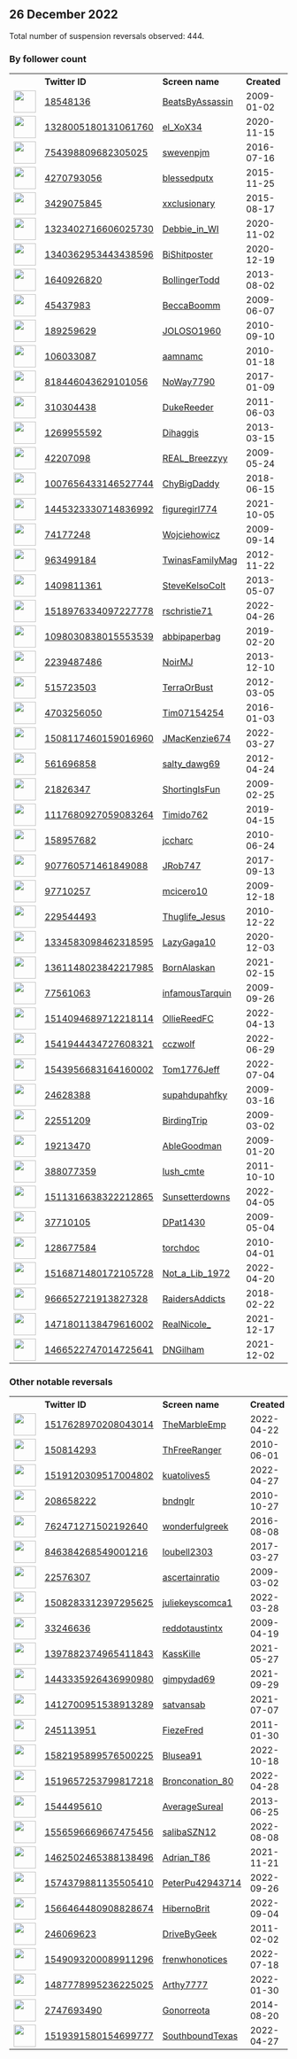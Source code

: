 
## 26 December 2022
Total number of suspension reversals observed: 444.

### By follower count
<table><tr><th></th><th align="left">Twitter ID</th><th align="left">Screen name</th>
<th align="left">Created</th><th align="left">Status</th><th align="left">Suspended</th><th align="left">Followers</th>
<tr><td><a href="https://pbs.twimg.com/profile_images/1613475308124114945/1QJT2Q8h_normal.jpg"><img src="https://pbs.twimg.com/profile_images/1613475308124114945/1QJT2Q8h_normal.jpg" width="40px" height="40px" align="center"/></a></td><td><a href="https://twitter.com/intent/user?user_id=18548136">18548136</a></td><td><a href="https://twitter.com/BeatsByAssassin">BeatsByAssassin</a></td><td>2009-01-02</td><td align="center"></td><td>2022-12-02</td><td>2261186</td></tr>
<tr><td><a href="https://pbs.twimg.com/profile_images/1626401510971084808/_Yq1TSKA_normal.jpg"><img src="https://pbs.twimg.com/profile_images/1626401510971084808/_Yq1TSKA_normal.jpg" width="40px" height="40px" align="center"/></a></td><td><a href="https://twitter.com/intent/user?user_id=1328005180131061760">1328005180131061760</a></td><td><a href="https://twitter.com/el_XoX34">el_XoX34</a></td><td>2020-11-15</td><td align="center"></td><td>2022-12-16</td><td>66339</td></tr>
<tr><td><a href="https://pbs.twimg.com/profile_images/1333881721297702913/1j-4Cdux_normal.jpg"><img src="https://pbs.twimg.com/profile_images/1333881721297702913/1j-4Cdux_normal.jpg" width="40px" height="40px" align="center"/></a></td><td><a href="https://twitter.com/intent/user?user_id=754398809682305025">754398809682305025</a></td><td><a href="https://twitter.com/swevenpjm">swevenpjm</a></td><td>2016-07-16</td><td align="center"></td><td></td><td>28009</td></tr>
<tr><td><a href="https://pbs.twimg.com/profile_images/1632645512133312514/tYGVyd7C_normal.jpg"><img src="https://pbs.twimg.com/profile_images/1632645512133312514/tYGVyd7C_normal.jpg" width="40px" height="40px" align="center"/></a></td><td><a href="https://twitter.com/intent/user?user_id=4270793056">4270793056</a></td><td><a href="https://twitter.com/blessedputx">blessedputx</a></td><td>2015-11-25</td><td align="center"></td><td>2022-12-18</td><td>24703</td></tr>
<tr><td><a href="https://pbs.twimg.com/profile_images/1567398611155034117/N0JzV2p8_normal.jpg"><img src="https://pbs.twimg.com/profile_images/1567398611155034117/N0JzV2p8_normal.jpg" width="40px" height="40px" align="center"/></a></td><td><a href="https://twitter.com/intent/user?user_id=3429075845">3429075845</a></td><td><a href="https://twitter.com/xxclusionary">xxclusionary</a></td><td>2015-08-17</td><td align="center"></td><td>2022-12-12</td><td>24158</td></tr>
<tr><td><a href="https://pbs.twimg.com/profile_images/1534257210821332995/Uo_gFwJQ_normal.jpg"><img src="https://pbs.twimg.com/profile_images/1534257210821332995/Uo_gFwJQ_normal.jpg" width="40px" height="40px" align="center"/></a></td><td><a href="https://twitter.com/intent/user?user_id=1323402716606025730">1323402716606025730</a></td><td><a href="https://twitter.com/Debbie_in_WI">Debbie_in_WI</a></td><td>2020-11-02</td><td align="center"></td><td></td><td>22211</td></tr>
<tr><td><a href="https://pbs.twimg.com/profile_images/1589419435017867264/KDdOIucU_normal.jpg"><img src="https://pbs.twimg.com/profile_images/1589419435017867264/KDdOIucU_normal.jpg" width="40px" height="40px" align="center"/></a></td><td><a href="https://twitter.com/intent/user?user_id=1340362953443438596">1340362953443438596</a></td><td><a href="https://twitter.com/BiShitposter">BiShitposter</a></td><td>2020-12-19</td><td align="center">🚫</td><td>2022-11-15</td><td>18464</td></tr>
<tr><td><a href="https://pbs.twimg.com/profile_images/1582175375890825216/bhPyrBh7_normal.jpg"><img src="https://pbs.twimg.com/profile_images/1582175375890825216/bhPyrBh7_normal.jpg" width="40px" height="40px" align="center"/></a></td><td><a href="https://twitter.com/intent/user?user_id=1640926820">1640926820</a></td><td><a href="https://twitter.com/BollingerTodd">BollingerTodd</a></td><td>2013-08-02</td><td align="center"></td><td>2022-10-27</td><td>17421</td></tr>
<tr><td><a href="https://pbs.twimg.com/profile_images/1020740579867668480/AnTSebtH_normal.jpg"><img src="https://pbs.twimg.com/profile_images/1020740579867668480/AnTSebtH_normal.jpg" width="40px" height="40px" align="center"/></a></td><td><a href="https://twitter.com/intent/user?user_id=45437983">45437983</a></td><td><a href="https://twitter.com/BeccaBoomm">BeccaBoomm</a></td><td>2009-06-07</td><td align="center"></td><td></td><td>15842</td></tr>
<tr><td><a href="https://pbs.twimg.com/profile_images/1615337711279259648/M4P3gPFB_normal.jpg"><img src="https://pbs.twimg.com/profile_images/1615337711279259648/M4P3gPFB_normal.jpg" width="40px" height="40px" align="center"/></a></td><td><a href="https://twitter.com/intent/user?user_id=189259629">189259629</a></td><td><a href="https://twitter.com/JOLOSO1960">JOLOSO1960</a></td><td>2010-09-10</td><td align="center"></td><td>2022-12-16</td><td>12949</td></tr>
<tr><td><a href="https://pbs.twimg.com/profile_images/1649922387842854912/SDknM4gL_normal.jpg"><img src="https://pbs.twimg.com/profile_images/1649922387842854912/SDknM4gL_normal.jpg" width="40px" height="40px" align="center"/></a></td><td><a href="https://twitter.com/intent/user?user_id=106033087">106033087</a></td><td><a href="https://twitter.com/aamnamc">aamnamc</a></td><td>2010-01-18</td><td align="center"></td><td>2022-11-23</td><td>11705</td></tr>
<tr><td><a href="https://pbs.twimg.com/profile_images/1288139581582344202/PZf0qygX_normal.jpg"><img src="https://pbs.twimg.com/profile_images/1288139581582344202/PZf0qygX_normal.jpg" width="40px" height="40px" align="center"/></a></td><td><a href="https://twitter.com/intent/user?user_id=818446043629101056">818446043629101056</a></td><td><a href="https://twitter.com/NoWay7790">NoWay7790</a></td><td>2017-01-09</td><td align="center"></td><td></td><td>11311</td></tr>
<tr><td><a href="https://pbs.twimg.com/profile_images/1615095407369162752/OcsovFgB_normal.jpg"><img src="https://pbs.twimg.com/profile_images/1615095407369162752/OcsovFgB_normal.jpg" width="40px" height="40px" align="center"/></a></td><td><a href="https://twitter.com/intent/user?user_id=310304438">310304438</a></td><td><a href="https://twitter.com/DukeReeder">DukeReeder</a></td><td>2011-06-03</td><td align="center"></td><td>2022-12-16</td><td>9840</td></tr>
<tr><td><a href="https://pbs.twimg.com/profile_images/1614712288035971072/Ww6tZBsR_normal.jpg"><img src="https://pbs.twimg.com/profile_images/1614712288035971072/Ww6tZBsR_normal.jpg" width="40px" height="40px" align="center"/></a></td><td><a href="https://twitter.com/intent/user?user_id=1269955592">1269955592</a></td><td><a href="https://twitter.com/Dihaggis">Dihaggis</a></td><td>2013-03-15</td><td align="center"></td><td></td><td>9266</td></tr>
<tr><td><a href="https://pbs.twimg.com/profile_images/1055453188768391169/JCP3Dm9h_normal.jpg"><img src="https://pbs.twimg.com/profile_images/1055453188768391169/JCP3Dm9h_normal.jpg" width="40px" height="40px" align="center"/></a></td><td><a href="https://twitter.com/intent/user?user_id=42207098">42207098</a></td><td><a href="https://twitter.com/REAL_Breezzyy">REAL_Breezzyy</a></td><td>2009-05-24</td><td align="center"></td><td></td><td>9113</td></tr>
<tr><td><a href="https://pbs.twimg.com/profile_images/1210214150489673728/SqPCfmNt_normal.jpg"><img src="https://pbs.twimg.com/profile_images/1210214150489673728/SqPCfmNt_normal.jpg" width="40px" height="40px" align="center"/></a></td><td><a href="https://twitter.com/intent/user?user_id=1007656433146527744">1007656433146527744</a></td><td><a href="https://twitter.com/ChyBigDaddy">ChyBigDaddy</a></td><td>2018-06-15</td><td align="center"></td><td></td><td>8430</td></tr>
<tr><td><a href="https://pbs.twimg.com/profile_images/1640442090654933009/1QOODXhA_normal.jpg"><img src="https://pbs.twimg.com/profile_images/1640442090654933009/1QOODXhA_normal.jpg" width="40px" height="40px" align="center"/></a></td><td><a href="https://twitter.com/intent/user?user_id=1445323330714836992">1445323330714836992</a></td><td><a href="https://twitter.com/figuregirl774">figuregirl774</a></td><td>2021-10-05</td><td align="center"></td><td>2022-08-01</td><td>8150</td></tr>
<tr><td><a href="https://pbs.twimg.com/profile_images/614301890445094912/XN6vFNlf_normal.jpg"><img src="https://pbs.twimg.com/profile_images/614301890445094912/XN6vFNlf_normal.jpg" width="40px" height="40px" align="center"/></a></td><td><a href="https://twitter.com/intent/user?user_id=74177248">74177248</a></td><td><a href="https://twitter.com/Wojciehowicz">Wojciehowicz</a></td><td>2009-09-14</td><td align="center"></td><td></td><td>7972</td></tr>
<tr><td><a href="https://pbs.twimg.com/profile_images/680398041635926016/evBk7euv_normal.jpg"><img src="https://pbs.twimg.com/profile_images/680398041635926016/evBk7euv_normal.jpg" width="40px" height="40px" align="center"/></a></td><td><a href="https://twitter.com/intent/user?user_id=963499184">963499184</a></td><td><a href="https://twitter.com/TwinasFamilyMag">TwinasFamilyMag</a></td><td>2012-11-22</td><td align="center">👋</td><td>2022-10-28</td><td>7689</td></tr>
<tr><td><a href="https://pbs.twimg.com/profile_images/1120812082952380417/zPC7uuvw_normal.jpg"><img src="https://pbs.twimg.com/profile_images/1120812082952380417/zPC7uuvw_normal.jpg" width="40px" height="40px" align="center"/></a></td><td><a href="https://twitter.com/intent/user?user_id=1409811361">1409811361</a></td><td><a href="https://twitter.com/SteveKelsoColt">SteveKelsoColt</a></td><td>2013-05-07</td><td align="center"></td><td></td><td>7503</td></tr>
<tr><td><a href="https://pbs.twimg.com/profile_images/1632062209864990720/qDJ1VLJ-_normal.jpg"><img src="https://pbs.twimg.com/profile_images/1632062209864990720/qDJ1VLJ-_normal.jpg" width="40px" height="40px" align="center"/></a></td><td><a href="https://twitter.com/intent/user?user_id=1518976334097227778">1518976334097227778</a></td><td><a href="https://twitter.com/rschristie71">rschristie71</a></td><td>2022-04-26</td><td align="center"></td><td>2022-12-01</td><td>7325</td></tr>
<tr><td><a href="https://pbs.twimg.com/profile_images/1648158430987780097/G6pg3fI2_normal.jpg"><img src="https://pbs.twimg.com/profile_images/1648158430987780097/G6pg3fI2_normal.jpg" width="40px" height="40px" align="center"/></a></td><td><a href="https://twitter.com/intent/user?user_id=1098030838015553539">1098030838015553539</a></td><td><a href="https://twitter.com/abbipaperbag">abbipaperbag</a></td><td>2019-02-20</td><td align="center"></td><td>2022-11-29</td><td>7121</td></tr>
<tr><td><a href="https://pbs.twimg.com/profile_images/1643453860290211841/rgxu7hK0_normal.jpg"><img src="https://pbs.twimg.com/profile_images/1643453860290211841/rgxu7hK0_normal.jpg" width="40px" height="40px" align="center"/></a></td><td><a href="https://twitter.com/intent/user?user_id=2239487486">2239487486</a></td><td><a href="https://twitter.com/NoirMJ">NoirMJ</a></td><td>2013-12-10</td><td align="center"></td><td>2022-11-21</td><td>6093</td></tr>
<tr><td><a href="https://pbs.twimg.com/profile_images/1572068120042283008/svpem-c2_normal.jpg"><img src="https://pbs.twimg.com/profile_images/1572068120042283008/svpem-c2_normal.jpg" width="40px" height="40px" align="center"/></a></td><td><a href="https://twitter.com/intent/user?user_id=515723503">515723503</a></td><td><a href="https://twitter.com/TerraOrBust">TerraOrBust</a></td><td>2012-03-05</td><td align="center"></td><td>2022-11-29</td><td>6068</td></tr>
<tr><td><a href="https://pbs.twimg.com/profile_images/1338809973778878464/EIjdyyl4_normal.jpg"><img src="https://pbs.twimg.com/profile_images/1338809973778878464/EIjdyyl4_normal.jpg" width="40px" height="40px" align="center"/></a></td><td><a href="https://twitter.com/intent/user?user_id=4703256050">4703256050</a></td><td><a href="https://twitter.com/Tim07154254">Tim07154254</a></td><td>2016-01-03</td><td align="center"></td><td>2022-11-23</td><td>6050</td></tr>
<tr><td><a href="https://pbs.twimg.com/profile_images/1607432244175544320/l3PraGH8_normal.jpg"><img src="https://pbs.twimg.com/profile_images/1607432244175544320/l3PraGH8_normal.jpg" width="40px" height="40px" align="center"/></a></td><td><a href="https://twitter.com/intent/user?user_id=1508117460159016960">1508117460159016960</a></td><td><a href="https://twitter.com/JMacKenzie674">JMacKenzie674</a></td><td>2022-03-27</td><td align="center">🚫</td><td>2022-08-13</td><td>4998</td></tr>
<tr><td><a href="https://pbs.twimg.com/profile_images/1644137061497159681/AUJGPxh6_normal.jpg"><img src="https://pbs.twimg.com/profile_images/1644137061497159681/AUJGPxh6_normal.jpg" width="40px" height="40px" align="center"/></a></td><td><a href="https://twitter.com/intent/user?user_id=561696858">561696858</a></td><td><a href="https://twitter.com/salty_dawg69">salty_dawg69</a></td><td>2012-04-24</td><td align="center"></td><td></td><td>4258</td></tr>
<tr><td><a href="https://pbs.twimg.com/profile_images/1192989829954453504/6RFH_h7r_normal.jpg"><img src="https://pbs.twimg.com/profile_images/1192989829954453504/6RFH_h7r_normal.jpg" width="40px" height="40px" align="center"/></a></td><td><a href="https://twitter.com/intent/user?user_id=21826347">21826347</a></td><td><a href="https://twitter.com/ShortingIsFun">ShortingIsFun</a></td><td>2009-02-25</td><td align="center"></td><td>2022-12-16</td><td>4121</td></tr>
<tr><td><a href="https://pbs.twimg.com/profile_images/1545040542425354242/t1tQhr5l_normal.jpg"><img src="https://pbs.twimg.com/profile_images/1545040542425354242/t1tQhr5l_normal.jpg" width="40px" height="40px" align="center"/></a></td><td><a href="https://twitter.com/intent/user?user_id=1117680927059083264">1117680927059083264</a></td><td><a href="https://twitter.com/Timido762">Timido762</a></td><td>2019-04-15</td><td align="center"></td><td>2022-11-30</td><td>3921</td></tr>
<tr><td><a href="https://pbs.twimg.com/profile_images/1607226484191641601/Xc1HEXcT_normal.jpg"><img src="https://pbs.twimg.com/profile_images/1607226484191641601/Xc1HEXcT_normal.jpg" width="40px" height="40px" align="center"/></a></td><td><a href="https://twitter.com/intent/user?user_id=158957682">158957682</a></td><td><a href="https://twitter.com/jccharc">jccharc</a></td><td>2010-06-24</td><td align="center"></td><td></td><td>3866</td></tr>
<tr><td><a href="https://pbs.twimg.com/profile_images/925109757316423681/kimlgStL_normal.jpg"><img src="https://pbs.twimg.com/profile_images/925109757316423681/kimlgStL_normal.jpg" width="40px" height="40px" align="center"/></a></td><td><a href="https://twitter.com/intent/user?user_id=907760571461849088">907760571461849088</a></td><td><a href="https://twitter.com/JRob747">JRob747</a></td><td>2017-09-13</td><td align="center"></td><td></td><td>3735</td></tr>
<tr><td><a href="https://pbs.twimg.com/profile_images/826441154455535616/UpnbkRRj_normal.jpg"><img src="https://pbs.twimg.com/profile_images/826441154455535616/UpnbkRRj_normal.jpg" width="40px" height="40px" align="center"/></a></td><td><a href="https://twitter.com/intent/user?user_id=97710257">97710257</a></td><td><a href="https://twitter.com/mcicero10">mcicero10</a></td><td>2009-12-18</td><td align="center"></td><td></td><td>3720</td></tr>
<tr><td><a href="https://pbs.twimg.com/profile_images/1637367251404824577/A4IgT1mD_normal.jpg"><img src="https://pbs.twimg.com/profile_images/1637367251404824577/A4IgT1mD_normal.jpg" width="40px" height="40px" align="center"/></a></td><td><a href="https://twitter.com/intent/user?user_id=229544493">229544493</a></td><td><a href="https://twitter.com/Thuglife_Jesus">Thuglife_Jesus</a></td><td>2010-12-22</td><td align="center"></td><td></td><td>3413</td></tr>
<tr><td><a href="https://pbs.twimg.com/profile_images/1429128337990066187/33kTyeFT_normal.jpg"><img src="https://pbs.twimg.com/profile_images/1429128337990066187/33kTyeFT_normal.jpg" width="40px" height="40px" align="center"/></a></td><td><a href="https://twitter.com/intent/user?user_id=1334583098462318595">1334583098462318595</a></td><td><a href="https://twitter.com/LazyGaga10">LazyGaga10</a></td><td>2020-12-03</td><td align="center"></td><td>2022-12-06</td><td>3305</td></tr>
<tr><td><a href="https://pbs.twimg.com/profile_images/1584964350212968448/rzjjX_Yv_normal.jpg"><img src="https://pbs.twimg.com/profile_images/1584964350212968448/rzjjX_Yv_normal.jpg" width="40px" height="40px" align="center"/></a></td><td><a href="https://twitter.com/intent/user?user_id=1361148023842217985">1361148023842217985</a></td><td><a href="https://twitter.com/BornAlaskan">BornAlaskan</a></td><td>2021-02-15</td><td align="center"></td><td></td><td>3281</td></tr>
<tr><td><a href="https://pbs.twimg.com/profile_images/1608601377550344196/xDu6QJyY_normal.jpg"><img src="https://pbs.twimg.com/profile_images/1608601377550344196/xDu6QJyY_normal.jpg" width="40px" height="40px" align="center"/></a></td><td><a href="https://twitter.com/intent/user?user_id=77561063">77561063</a></td><td><a href="https://twitter.com/infamousTarquin">infamousTarquin</a></td><td>2009-09-26</td><td align="center"></td><td></td><td>3261</td></tr>
<tr><td><a href="https://pbs.twimg.com/profile_images/1514097289530605574/bh7Xxn8p_normal.jpg"><img src="https://pbs.twimg.com/profile_images/1514097289530605574/bh7Xxn8p_normal.jpg" width="40px" height="40px" align="center"/></a></td><td><a href="https://twitter.com/intent/user?user_id=1514094689712218114">1514094689712218114</a></td><td><a href="https://twitter.com/OllieReedFC">OllieReedFC</a></td><td>2022-04-13</td><td align="center"></td><td>2022-11-22</td><td>3205</td></tr>
<tr><td><a href="https://pbs.twimg.com/profile_images/1621268177689911297/RkhO3Ku4_normal.jpg"><img src="https://pbs.twimg.com/profile_images/1621268177689911297/RkhO3Ku4_normal.jpg" width="40px" height="40px" align="center"/></a></td><td><a href="https://twitter.com/intent/user?user_id=1541944434727608321">1541944434727608321</a></td><td><a href="https://twitter.com/cczwolf">cczwolf</a></td><td>2022-06-29</td><td align="center">🚫</td><td>2022-12-01</td><td>3133</td></tr>
<tr><td><a href="https://pbs.twimg.com/profile_images/1556819329588527104/nHwYnIyd_normal.jpg"><img src="https://pbs.twimg.com/profile_images/1556819329588527104/nHwYnIyd_normal.jpg" width="40px" height="40px" align="center"/></a></td><td><a href="https://twitter.com/intent/user?user_id=1543956683164160002">1543956683164160002</a></td><td><a href="https://twitter.com/Tom1776Jeff">Tom1776Jeff</a></td><td>2022-07-04</td><td align="center">🚫</td><td>2022-10-23</td><td>3127</td></tr>
<tr><td><a href="https://pbs.twimg.com/profile_images/1106754566769393664/nQjrURhg_normal.jpg"><img src="https://pbs.twimg.com/profile_images/1106754566769393664/nQjrURhg_normal.jpg" width="40px" height="40px" align="center"/></a></td><td><a href="https://twitter.com/intent/user?user_id=24628388">24628388</a></td><td><a href="https://twitter.com/supahdupahfky">supahdupahfky</a></td><td>2009-03-16</td><td align="center"></td><td></td><td>3081</td></tr>
<tr><td><a href="https://pbs.twimg.com/profile_images/1269101989444517888/D5YV1qNm_normal.jpg"><img src="https://pbs.twimg.com/profile_images/1269101989444517888/D5YV1qNm_normal.jpg" width="40px" height="40px" align="center"/></a></td><td><a href="https://twitter.com/intent/user?user_id=22551209">22551209</a></td><td><a href="https://twitter.com/BirdingTrip">BirdingTrip</a></td><td>2009-03-02</td><td align="center"></td><td></td><td>3066</td></tr>
<tr><td><a href="https://pbs.twimg.com/profile_images/1965906027/AboutMeJRW2_128_normal.jpg"><img src="https://pbs.twimg.com/profile_images/1965906027/AboutMeJRW2_128_normal.jpg" width="40px" height="40px" align="center"/></a></td><td><a href="https://twitter.com/intent/user?user_id=19213470">19213470</a></td><td><a href="https://twitter.com/AbleGoodman">AbleGoodman</a></td><td>2009-01-20</td><td align="center">🚫</td><td></td><td>3056</td></tr>
<tr><td><a href="https://pbs.twimg.com/profile_images/722563659851915265/2G47svNE_normal.jpg"><img src="https://pbs.twimg.com/profile_images/722563659851915265/2G47svNE_normal.jpg" width="40px" height="40px" align="center"/></a></td><td><a href="https://twitter.com/intent/user?user_id=388077359">388077359</a></td><td><a href="https://twitter.com/lush_cmte">lush_cmte</a></td><td>2011-10-10</td><td align="center"></td><td></td><td>2961</td></tr>
<tr><td><a href="https://pbs.twimg.com/profile_images/1645607857931579393/iwcr1lpT_normal.jpg"><img src="https://pbs.twimg.com/profile_images/1645607857931579393/iwcr1lpT_normal.jpg" width="40px" height="40px" align="center"/></a></td><td><a href="https://twitter.com/intent/user?user_id=1511316638322212865">1511316638322212865</a></td><td><a href="https://twitter.com/Sunsetterdowns">Sunsetterdowns</a></td><td>2022-04-05</td><td align="center"></td><td>2022-07-16</td><td>2923</td></tr>
<tr><td><a href="https://pbs.twimg.com/profile_images/3605888935/4f275ae7ba4f00020b10c950d50fad1c_normal.png"><img src="https://pbs.twimg.com/profile_images/3605888935/4f275ae7ba4f00020b10c950d50fad1c_normal.png" width="40px" height="40px" align="center"/></a></td><td><a href="https://twitter.com/intent/user?user_id=37710105">37710105</a></td><td><a href="https://twitter.com/DPat1430">DPat1430</a></td><td>2009-05-04</td><td align="center"></td><td></td><td>2714</td></tr>
<tr><td><a href="https://pbs.twimg.com/profile_images/1084271042024169473/Xe-Ft2Hs_normal.jpg"><img src="https://pbs.twimg.com/profile_images/1084271042024169473/Xe-Ft2Hs_normal.jpg" width="40px" height="40px" align="center"/></a></td><td><a href="https://twitter.com/intent/user?user_id=128677584">128677584</a></td><td><a href="https://twitter.com/torchdoc">torchdoc</a></td><td>2010-04-01</td><td align="center"></td><td></td><td>2681</td></tr>
<tr><td><a href="https://pbs.twimg.com/profile_images/1650923715432185856/kXiClMJY_normal.jpg"><img src="https://pbs.twimg.com/profile_images/1650923715432185856/kXiClMJY_normal.jpg" width="40px" height="40px" align="center"/></a></td><td><a href="https://twitter.com/intent/user?user_id=1516871480172105728">1516871480172105728</a></td><td><a href="https://twitter.com/Not_a_Lib_1972">Not_a_Lib_1972</a></td><td>2022-04-20</td><td align="center"></td><td>2022-10-21</td><td>2675</td></tr>
<tr><td><a href="https://pbs.twimg.com/profile_images/1477715126488809474/Er0_EtS7_normal.jpg"><img src="https://pbs.twimg.com/profile_images/1477715126488809474/Er0_EtS7_normal.jpg" width="40px" height="40px" align="center"/></a></td><td><a href="https://twitter.com/intent/user?user_id=966652721913827328">966652721913827328</a></td><td><a href="https://twitter.com/RaidersAddicts">RaidersAddicts</a></td><td>2018-02-22</td><td align="center"></td><td>2022-11-19</td><td>2463</td></tr>
<tr><td><a href="https://pbs.twimg.com/profile_images/1606884440583569408/oq1xlFJZ_normal.jpg"><img src="https://pbs.twimg.com/profile_images/1606884440583569408/oq1xlFJZ_normal.jpg" width="40px" height="40px" align="center"/></a></td><td><a href="https://twitter.com/intent/user?user_id=1471801138479616002">1471801138479616002</a></td><td><a href="https://twitter.com/RealNicole_">RealNicole_</a></td><td>2021-12-17</td><td align="center"></td><td>2022-12-22</td><td>2380</td></tr>
<tr><td><a href="https://pbs.twimg.com/profile_images/1470845454426517510/AZWv9vOw_normal.jpg"><img src="https://pbs.twimg.com/profile_images/1470845454426517510/AZWv9vOw_normal.jpg" width="40px" height="40px" align="center"/></a></td><td><a href="https://twitter.com/intent/user?user_id=1466522747014725641">1466522747014725641</a></td><td><a href="https://twitter.com/DNGilham">DNGilham</a></td><td>2021-12-02</td><td align="center"></td><td>2022-07-22</td><td>2377</td></tr>
</table>

### Other notable reversals
<table><tr><th></th><th align="left">Twitter ID</th><th align="left">Screen name</th>
<th align="left">Created</th><th align="left">Status</th><th align="left">Suspended</th><th align="left">Followers</th>
<tr><td><a href="https://pbs.twimg.com/profile_images/1609015181597720577/6WTMscTR_normal.jpg"><img src="https://pbs.twimg.com/profile_images/1609015181597720577/6WTMscTR_normal.jpg" width="40px" height="40px" align="center"/></a></td><td><a href="https://twitter.com/intent/user?user_id=1517628970208043014">1517628970208043014</a></td><td><a href="https://twitter.com/TheMarbleEmp">TheMarbleEmp</a></td><td>2022-04-22</td><td align="center">🚫</td><td>2022-08-21</td><td>822</td></tr>
<tr><td><a href="https://pbs.twimg.com/profile_images/1515746100199792644/i3S3Iuwh_normal.jpg"><img src="https://pbs.twimg.com/profile_images/1515746100199792644/i3S3Iuwh_normal.jpg" width="40px" height="40px" align="center"/></a></td><td><a href="https://twitter.com/intent/user?user_id=150814293">150814293</a></td><td><a href="https://twitter.com/ThFreeRanger">ThFreeRanger</a></td><td>2010-06-01</td><td align="center"></td><td>2022-12-21</td><td>440</td></tr>
<tr><td><a href="https://pbs.twimg.com/profile_images/1519120623016026114/rwzkOFrc_normal.jpg"><img src="https://pbs.twimg.com/profile_images/1519120623016026114/rwzkOFrc_normal.jpg" width="40px" height="40px" align="center"/></a></td><td><a href="https://twitter.com/intent/user?user_id=1519120309517004802">1519120309517004802</a></td><td><a href="https://twitter.com/kuatolives5">kuatolives5</a></td><td>2022-04-27</td><td align="center"></td><td>2022-11-30</td><td>838</td></tr>
<tr><td><a href="https://pbs.twimg.com/profile_images/802507740144959488/jwMH-YvO_normal.jpg"><img src="https://pbs.twimg.com/profile_images/802507740144959488/jwMH-YvO_normal.jpg" width="40px" height="40px" align="center"/></a></td><td><a href="https://twitter.com/intent/user?user_id=208658222">208658222</a></td><td><a href="https://twitter.com/bndnglr">bndnglr</a></td><td>2010-10-27</td><td align="center"></td><td>2022-12-16</td><td>85</td></tr>
<tr><td><a href="https://pbs.twimg.com/profile_images/832417002912411654/mrUj63Cv_normal.jpg"><img src="https://pbs.twimg.com/profile_images/832417002912411654/mrUj63Cv_normal.jpg" width="40px" height="40px" align="center"/></a></td><td><a href="https://twitter.com/intent/user?user_id=762471271502192640">762471271502192640</a></td><td><a href="https://twitter.com/wonderfulgreek">wonderfulgreek</a></td><td>2016-08-08</td><td align="center"></td><td>2022-12-17</td><td>210</td></tr>
<tr><td><a href="https://pbs.twimg.com/profile_images/1635810003796754432/tueKKtfE_normal.jpg"><img src="https://pbs.twimg.com/profile_images/1635810003796754432/tueKKtfE_normal.jpg" width="40px" height="40px" align="center"/></a></td><td><a href="https://twitter.com/intent/user?user_id=846384268549001216">846384268549001216</a></td><td><a href="https://twitter.com/loubell2303">loubell2303</a></td><td>2017-03-27</td><td align="center"></td><td>2022-11-30</td><td>288</td></tr>
<tr><td><a href="https://pbs.twimg.com/profile_images/1587256219009519616/WyjpFTSV_normal.jpg"><img src="https://pbs.twimg.com/profile_images/1587256219009519616/WyjpFTSV_normal.jpg" width="40px" height="40px" align="center"/></a></td><td><a href="https://twitter.com/intent/user?user_id=22576307">22576307</a></td><td><a href="https://twitter.com/ascertainratio">ascertainratio</a></td><td>2009-03-02</td><td align="center"></td><td>2022-11-06</td><td>458</td></tr>
<tr><td><a href="https://pbs.twimg.com/profile_images/1508424914163937285/odD7_tBP_normal.jpg"><img src="https://pbs.twimg.com/profile_images/1508424914163937285/odD7_tBP_normal.jpg" width="40px" height="40px" align="center"/></a></td><td><a href="https://twitter.com/intent/user?user_id=1508283312397295625">1508283312397295625</a></td><td><a href="https://twitter.com/juliekeyscomca1">juliekeyscomca1</a></td><td>2022-03-28</td><td align="center"></td><td>2022-12-16</td><td>736</td></tr>
<tr><td><a href="https://pbs.twimg.com/profile_images/987748634157608960/cX56hURB_normal.jpg"><img src="https://pbs.twimg.com/profile_images/987748634157608960/cX56hURB_normal.jpg" width="40px" height="40px" align="center"/></a></td><td><a href="https://twitter.com/intent/user?user_id=33246636">33246636</a></td><td><a href="https://twitter.com/reddotaustintx">reddotaustintx</a></td><td>2009-04-19</td><td align="center"></td><td>2022-12-01</td><td>1935</td></tr>
<tr><td><a href="https://pbs.twimg.com/profile_images/1458867251138936843/ySpfLRXF_normal.jpg"><img src="https://pbs.twimg.com/profile_images/1458867251138936843/ySpfLRXF_normal.jpg" width="40px" height="40px" align="center"/></a></td><td><a href="https://twitter.com/intent/user?user_id=1397882374965411843">1397882374965411843</a></td><td><a href="https://twitter.com/KassKille">KassKille</a></td><td>2021-05-27</td><td align="center"></td><td>2022-12-19</td><td>756</td></tr>
<tr><td><a href="https://pbs.twimg.com/profile_images/1646979351932485635/DMl1xu3Y_normal.jpg"><img src="https://pbs.twimg.com/profile_images/1646979351932485635/DMl1xu3Y_normal.jpg" width="40px" height="40px" align="center"/></a></td><td><a href="https://twitter.com/intent/user?user_id=1443335926436990980">1443335926436990980</a></td><td><a href="https://twitter.com/gimpydad69">gimpydad69</a></td><td>2021-09-29</td><td align="center"></td><td>2022-11-30</td><td>26</td></tr>
<tr><td><a href="https://pbs.twimg.com/profile_images/1629673980977381376/GZ90wmkT_normal.jpg"><img src="https://pbs.twimg.com/profile_images/1629673980977381376/GZ90wmkT_normal.jpg" width="40px" height="40px" align="center"/></a></td><td><a href="https://twitter.com/intent/user?user_id=1412700951538913289">1412700951538913289</a></td><td><a href="https://twitter.com/satvansab">satvansab</a></td><td>2021-07-07</td><td align="center"></td><td>2022-11-29</td><td>174</td></tr>
<tr><td><a href="https://pbs.twimg.com/profile_images/651745717455855616/i2_teyPH_normal.jpg"><img src="https://pbs.twimg.com/profile_images/651745717455855616/i2_teyPH_normal.jpg" width="40px" height="40px" align="center"/></a></td><td><a href="https://twitter.com/intent/user?user_id=245113951">245113951</a></td><td><a href="https://twitter.com/FiezeFred">FiezeFred</a></td><td>2011-01-30</td><td align="center"></td><td>2022-12-14</td><td>142</td></tr>
<tr><td><a href="https://pbs.twimg.com/profile_images/1582196046419169285/4r29LONw_normal.jpg"><img src="https://pbs.twimg.com/profile_images/1582196046419169285/4r29LONw_normal.jpg" width="40px" height="40px" align="center"/></a></td><td><a href="https://twitter.com/intent/user?user_id=1582195899576500225">1582195899576500225</a></td><td><a href="https://twitter.com/Blusea91">Blusea91</a></td><td>2022-10-18</td><td align="center">👋</td><td>2022-12-13</td><td>524</td></tr>
<tr><td><a href="https://pbs.twimg.com/profile_images/1519722945655951361/QtYzKMwR_normal.jpg"><img src="https://pbs.twimg.com/profile_images/1519722945655951361/QtYzKMwR_normal.jpg" width="40px" height="40px" align="center"/></a></td><td><a href="https://twitter.com/intent/user?user_id=1519657253799817218">1519657253799817218</a></td><td><a href="https://twitter.com/Bronconation_80">Bronconation_80</a></td><td>2022-04-28</td><td align="center"></td><td>2022-11-25</td><td>250</td></tr>
<tr><td><a href="https://pbs.twimg.com/profile_images/1629386979866542080/ME7ROFY2_normal.jpg"><img src="https://pbs.twimg.com/profile_images/1629386979866542080/ME7ROFY2_normal.jpg" width="40px" height="40px" align="center"/></a></td><td><a href="https://twitter.com/intent/user?user_id=1544495610">1544495610</a></td><td><a href="https://twitter.com/AverageSureal">AverageSureal</a></td><td>2013-06-25</td><td align="center">🔒</td><td>2022-12-14</td><td>0</td></tr>
<tr><td><a href="https://pbs.twimg.com/profile_images/1556598117943939072/mf4LquVn_normal.jpg"><img src="https://pbs.twimg.com/profile_images/1556598117943939072/mf4LquVn_normal.jpg" width="40px" height="40px" align="center"/></a></td><td><a href="https://twitter.com/intent/user?user_id=1556596669667475456">1556596669667475456</a></td><td><a href="https://twitter.com/salibaSZN12">salibaSZN12</a></td><td>2022-08-08</td><td align="center"></td><td>2022-11-30</td><td>101</td></tr>
<tr><td><a href="https://pbs.twimg.com/profile_images/1588241163739430915/0wjdFZXO_normal.jpg"><img src="https://pbs.twimg.com/profile_images/1588241163739430915/0wjdFZXO_normal.jpg" width="40px" height="40px" align="center"/></a></td><td><a href="https://twitter.com/intent/user?user_id=1462502465388138496">1462502465388138496</a></td><td><a href="https://twitter.com/Adrian_T86">Adrian_T86</a></td><td>2021-11-21</td><td align="center"></td><td>2022-12-01</td><td>109</td></tr>
<tr><td><a href="https://pbs.twimg.com/profile_images/1574381176550490112/wIX1133L_normal.jpg"><img src="https://pbs.twimg.com/profile_images/1574381176550490112/wIX1133L_normal.jpg" width="40px" height="40px" align="center"/></a></td><td><a href="https://twitter.com/intent/user?user_id=1574379881135505410">1574379881135505410</a></td><td><a href="https://twitter.com/PeterPu42943714">PeterPu42943714</a></td><td>2022-09-26</td><td align="center"></td><td>2022-12-02</td><td>354</td></tr>
<tr><td><a href="https://pbs.twimg.com/profile_images/1572381445276008449/JdRszsC4_normal.jpg"><img src="https://pbs.twimg.com/profile_images/1572381445276008449/JdRszsC4_normal.jpg" width="40px" height="40px" align="center"/></a></td><td><a href="https://twitter.com/intent/user?user_id=1566464480908828674">1566464480908828674</a></td><td><a href="https://twitter.com/HibernoBrit">HibernoBrit</a></td><td>2022-09-04</td><td align="center"></td><td>2022-11-30</td><td>473</td></tr>
<tr><td><a href="https://pbs.twimg.com/profile_images/1461062413676130306/ko8EjGcN_normal.jpg"><img src="https://pbs.twimg.com/profile_images/1461062413676130306/ko8EjGcN_normal.jpg" width="40px" height="40px" align="center"/></a></td><td><a href="https://twitter.com/intent/user?user_id=246069623">246069623</a></td><td><a href="https://twitter.com/DriveByGeek">DriveByGeek</a></td><td>2011-02-02</td><td align="center"></td><td>2022-12-01</td><td>109</td></tr>
<tr><td><a href="https://pbs.twimg.com/profile_images/1568652561464557573/tf1Q0_k2_normal.jpg"><img src="https://pbs.twimg.com/profile_images/1568652561464557573/tf1Q0_k2_normal.jpg" width="40px" height="40px" align="center"/></a></td><td><a href="https://twitter.com/intent/user?user_id=1549093200089911296">1549093200089911296</a></td><td><a href="https://twitter.com/frenwhonotices">frenwhonotices</a></td><td>2022-07-18</td><td align="center"></td><td>2022-12-01</td><td>33</td></tr>
<tr><td><a href="https://pbs.twimg.com/profile_images/1581369985338904584/NCv1viZh_normal.jpg"><img src="https://pbs.twimg.com/profile_images/1581369985338904584/NCv1viZh_normal.jpg" width="40px" height="40px" align="center"/></a></td><td><a href="https://twitter.com/intent/user?user_id=1487778995236225025">1487778995236225025</a></td><td><a href="https://twitter.com/Arthy7777">Arthy7777</a></td><td>2022-01-30</td><td align="center"></td><td>2022-12-14</td><td>404</td></tr>
<tr><td><a href="https://pbs.twimg.com/profile_images/1576430374162690048/g3EitN-d_normal.jpg"><img src="https://pbs.twimg.com/profile_images/1576430374162690048/g3EitN-d_normal.jpg" width="40px" height="40px" align="center"/></a></td><td><a href="https://twitter.com/intent/user?user_id=2747693490">2747693490</a></td><td><a href="https://twitter.com/Gonorreota">Gonorreota</a></td><td>2014-08-20</td><td align="center"></td><td>2022-12-12</td><td>2170</td></tr>
<tr><td><a href="https://pbs.twimg.com/profile_images/1651265538159706114/DQ91JKY4_normal.jpg"><img src="https://pbs.twimg.com/profile_images/1651265538159706114/DQ91JKY4_normal.jpg" width="40px" height="40px" align="center"/></a></td><td><a href="https://twitter.com/intent/user?user_id=1519391580154699777">1519391580154699777</a></td><td><a href="https://twitter.com/SouthboundTexas">SouthboundTexas</a></td><td>2022-04-27</td><td align="center"></td><td>2022-11-21</td><td>1531</td></tr>
</table>
